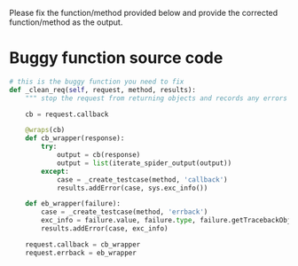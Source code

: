 Please fix the function/method provided below and provide the corrected function/method as the output.


# Buggy function source code
```python
# this is the buggy function you need to fix
def _clean_req(self, request, method, results):
    """ stop the request from returning objects and records any errors """

    cb = request.callback

    @wraps(cb)
    def cb_wrapper(response):
        try:
            output = cb(response)
            output = list(iterate_spider_output(output))
        except:
            case = _create_testcase(method, 'callback')
            results.addError(case, sys.exc_info())

    def eb_wrapper(failure):
        case = _create_testcase(method, 'errback')
        exc_info = failure.value, failure.type, failure.getTracebackObject()
        results.addError(case, exc_info)

    request.callback = cb_wrapper
    request.errback = eb_wrapper

```




